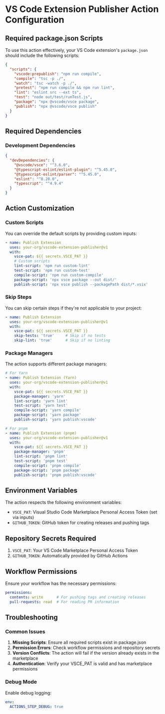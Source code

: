 # VS Code Extension Publisher Action Configuration

## Required package.json Scripts

To use this action effectively, your VS Code extension's `package.json` should include the following scripts:

```json
{
  "scripts": {
    "vscode:prepublish": "npm run compile",
    "compile": "tsc -p ./",
    "watch": "tsc -watch -p ./",
    "pretest": "npm run compile && npm run lint",
    "lint": "eslint src --ext ts",
    "test": "node out/test/runTest.js",
    "package": "npx @vscode/vsce package",
    "publish": "npx @vscode/vsce publish"
  }
}
```

## Required Dependencies

### Development Dependencies

```json
{
  "devDependencies": {
    "@vscode/vsce": "^3.6.0",
    "@typescript-eslint/eslint-plugin": "^5.45.0",
    "@typescript-eslint/parser": "^5.45.0",
    "eslint": "^8.28.0",
    "typescript": "^4.9.4"
  }
}
```

## Action Customization

### Custom Scripts

You can override the default scripts by providing custom inputs:

```yaml
- name: Publish Extension
  uses: your-org/vscode-extension-publisher@v1
  with:
    vsce-pat: ${{ secrets.VSCE_PAT }}
    # Custom scripts
    lint-script: 'npm run custom-lint'
    test-script: 'npm run custom-test'
    compile-script: 'npm run custom-compile'
    package-script: 'npx vsce package --out dist/'
    publish-script: 'npx vsce publish --packagePath dist/*.vsix'
```

### Skip Steps

You can skip certain steps if they're not applicable to your project:

```yaml
- name: Publish Extension
  uses: your-org/vscode-extension-publisher@v1
  with:
    vsce-pat: ${{ secrets.VSCE_PAT }}
    skip-tests: 'true'     # Skip if no tests
    skip-lint: 'true'      # Skip if no linting
```

### Package Managers

The action supports different package managers:

```yaml
# For Yarn
- name: Publish Extension (Yarn)
  uses: your-org/vscode-extension-publisher@v1
  with:
    vsce-pat: ${{ secrets.VSCE_PAT }}
    package-manager: 'yarn'
    lint-script: 'yarn lint'
    test-script: 'yarn test'
    compile-script: 'yarn compile'
    package-script: 'yarn package'
    publish-script: 'yarn publish:vscode'

# For pnpm
- name: Publish Extension (pnpm)
  uses: your-org/vscode-extension-publisher@v1
  with:
    vsce-pat: ${{ secrets.VSCE_PAT }}
    package-manager: 'pnpm'
    lint-script: 'pnpm lint'
    test-script: 'pnpm test'
    compile-script: 'pnpm compile'
    package-script: 'pnpm package'
    publish-script: 'pnpm publish:vscode'
```

## Environment Variables

The action respects the following environment variables:

- `VSCE_PAT`: Visual Studio Code Marketplace Personal Access Token (set via inputs)
- `GITHUB_TOKEN`: GitHub token for creating releases and pushing tags

## Repository Secrets Required

1. `VSCE_PAT`: Your VS Code Marketplace Personal Access Token
2. `GITHUB_TOKEN`: Automatically provided by GitHub Actions

## Workflow Permissions

Ensure your workflow has the necessary permissions:

```yaml
permissions:
  contents: write      # For pushing tags and creating releases
  pull-requests: read  # For reading PR information
```

## Troubleshooting

### Common Issues

1. **Missing Scripts**: Ensure all required scripts exist in package.json
2. **Permission Errors**: Check workflow permissions and repository secrets
3. **Version Conflicts**: The action will fail if the version already exists in the marketplace
4. **Authentication**: Verify your VSCE_PAT is valid and has marketplace permissions

### Debug Mode

Enable debug logging:

```yaml
env:
  ACTIONS_STEP_DEBUG: true
```
